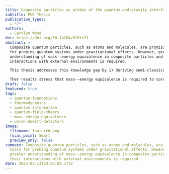```yaml
---
title: Composite particles as probes of the quantum-and-gravity interface
subtitle: PhD Thesis
publication_types:
  - "7"
authors:
  - Carolyn Wood
doi: https://doi.org/10.14264/018fe71
abstract: >-
  Composite quantum particles, such as atoms and molecules, are promising tools
  for probing quantum systems under gravitational effects. However, greater
  understanding of mass--energy equivalence in composite particles and their
  interactions with external environments is required.

  This thesis addresses this knowledge gap by 1) deriving semi-classical propagating states for such particles, 2) modelling generalised interactions between quantum systems and thermal environments, and 3) describing mass--energy effects in simple atom--light interaction models.

  Ther results stress that mass--energy equivalence is required to correctly model quantum particles with internal structure, particularly when the interplay between internal, external, and environmental degrees of freedom is crucial.
draft: false
featured: true
tags:
  - quantum-foundations
  - thermodynamics
  - quantum-information
  - quantum-field-theory
  - mass-energy-equivalence
  - unruh-dewitt-detectors
image:
  filename: featured.png
  focal_point: Smart
  preview_only: false
summary: Composite quantum particles, such as atoms and molecules, are promising
  tools for probing quantum systems under gravitational effects. However,
  greater understanding of mass--energy equivalence in composite particles and
  their interactions with external environments is required.
date: 2023-02-13T23:53:02.177Z
---
```

